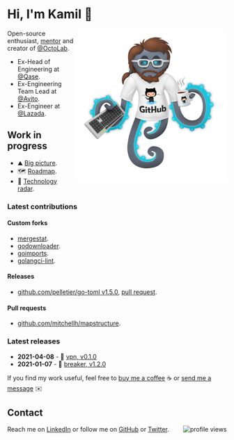 # Hi, I'm Kamil 👋

<img align="right" width="350"
     src="https://raw.githubusercontent.com/kamilsk/.github/main/.static/octopus.png"/>

Open-source enthusiast, [mentor][GetMentor] and creator of [@OctoLab][].

- Ex-Head of Engineering at [@Qase][].
- Ex-Engineering Team Lead at [@Avito][].
- Ex-Engineer at [@Lazada][].

## Work in progress

- ⛰ [Big picture][].
- 🗺 [Roadmap][].
- 📡 [Technology radar][].

[Big picture]:      https://miro.com/app/board/o9J_lVCU5K4=/?moveToWidget=3074457355397794508&cot=14
[Roadmap]:          https://miro.com/app/board/o9J_lVCU5K4=/?moveToWidget=3458764525567105222&cot=14
[Technology Radar]: https://radar.thoughtworks.com/?sheetId=https%3A%2F%2Fraw.githubusercontent.com%2Fkamilsk%2Fkamilsk%2Fmain%2Fresume%2Ftechradar.csv

### Latest contributions

#### Custom forks

- [mergestat](https://github.com/kamilsk/mergestat/releases/tag/homebrew).
- [godownloader](https://github.com/kamilsk/godownloader/releases/tag/homebrew).
- [goimports](https://github.com/kamilsk/go-tools/releases/tag/goimports).
- [golangci-lint](https://github.com/kamilsk/golangci-lint/releases/tag/looppointer).

#### Releases

- [github.com/pelletier/go-toml v1.5.0][go-toml/v1.5.0], [pull request][go-toml/v1.5.0/pull-request].

[go-toml/v1.5.0]:                  https://github.com/pelletier/go-toml/releases/tag/v1.5.0
[go-toml/v1.5.0/pull-request]:     https://github.com/pelletier/go-toml/pull/281

#### Pull requests

- [github.com/mitchellh/mapstructure][mapstructure/x/pull-request].

[mapstructure/x/pull-request]:     https://github.com/mitchellh/mapstructure/pull/291

### Latest releases

- **2021-04-08** - 🤫 [vpn, v0.1.0][]
- **2021-01-07** - 🚧 [breaker, v1.2.0][]

[breaker, v1.2.0]:  https://github.com/kamilsk/breaker/releases/tag/v1.2.0
[vpn, v0.1.0]:      https://github.com/octomation/vpn/releases/tag/v0.1.0

If you find my work useful, feel free to [buy me a coffee][BuyMeACoffee] ☕ or [send me a message][Telegram] ✉️

## Contact

Reach me on [LinkedIn][] or follow me on [GitHub][] or [Twitter][].
<img align="right" alt="profile views"
     src="https://komarev.com/ghpvc/?username=kamilsk&label=views&color=grey"/>

[@Avito]:           https://github.com/avito-tech
[@Lazada]:          https://github.com/lazada
[@OctoLab]:         https://github.com/octolab
[@Qase]:            https://github.com/qase-tms
[BuyMeACoffee]:     https://www.buymeacoffee.com/kamilsk
[GetMentor]:        https://getmentor.dev/mentor/kamil-samigullin-612
[GitHub]:           https://github.com/kamilsk
[LinkedIn]:         https://www.linkedin.com/in/kamilsk
[Telegram]:         https://t.me/ikamilsk
[Twitter]:          https://twitter.com/ikamilsk
